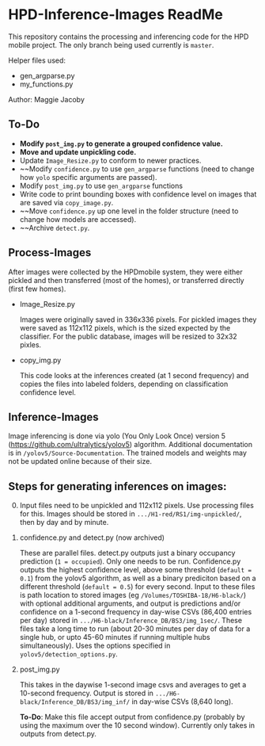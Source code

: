 
# HPD-Inference-Images ReadMe

This repository contains the processing and inferencing code for the HPD mobile project. The only branch being used currently is `master`. 

Helper files used: 
- gen_argparse.py
- my_functions.py

Author: Maggie Jacoby


## To-Do
- **Modify `post_img.py` to generate a grouped confidence value.**
- **Move and update unpickling code.**
- Update `Image_Resize.py` to conform to newer practices.
- ~~Modify `confidence.py` to use `gen_argparse` functions (need to change how `yolo` specific arguments are passed).
- Modify `post_img.py` to use `gen_argparse` functions 
- Write code to print bounding boxes with confidence level on images that are saved via `copy_image.py`.
- ~~Move `confidence.py` up one level in the folder structure (need to change how models are accessed).
- ~~Archive  `detect.py`.


## Process-Images
After images were collected by the HPDmobile system, they were either pickled and then transferred (most of the homes), or transferred directly (first few homes).

- Image_Resize.py

    Images were originally saved in 336x336 pixels. 
    For pickled images they were saved as 112x112 pixels, which is the sized expected by the classifier.
    For the public database, images will be resized to 32x32 pixles.

- copy_img.py

    This code looks at the inferences created (at 1 second frequency) and copies the files into labeled folders, depending on classification confidence level.

## Inference-Images
Image inferencing is done via yolo (You Only Look Once) version 5 (<https://github.com/ultralytics/yolov5>) algorithm. Additional documentation is in `/yolov5/Source-Documentation`. The trained models and weights may not be updated online because of their size. 


## Steps for generating inferences on images:

0. Input files need to be unpickled and 112x112 pixels. Use processing files for this. Images should be stored in `.../H1-red/RS1/img-unpickled/`, then by day and by minute. 

1. confidence.py and detect.py (now archived)

    These are parallel files. detect.py outputs just a binary occupancy prediction (`1 = occupied`). Only one needs to be run. Confidence.py outputs the highest confidence level, above some threshold (`default = 0.1`) from the yolov5 algorithm, as well as a binary prediciton based on a different threshold (`default = 0.5`) for every second. Input to these files is path location to stored images (eg `/Volumes/TOSHIBA-18/H6-black/`) with optional additional arguments, and output is predictions and/or confidence on a 1-second frequency in day-wise CSVs (86,400 entries per day) stored in `.../H6-black/Inference_DB/BS3/img_1sec/`. These files take a long time to run (about 20-30 minutes per day of data for a single hub, or upto 45-60 minutes if running multiple hubs simultaneously). Uses the options specified in `yolov5/detection_options.py`. 

2. post_img.py

    This takes in the daywise 1-second image csvs and averages to get a 10-second frequency. Output is stored in `.../H6-black/Inference_DB/BS3/img_inf/` in day-wise CSVs (8,640 long).

    **To-Do**: Make this file accept output from confidence.py (probably by using the maximum over the 10 second window). Currently only takes in outputs from detect.py.